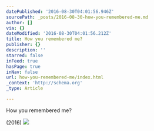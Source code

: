 ```yaml
---
datePublished: '2016-08-30T04:01:56.946Z'
sourcePath: _posts/2016-08-30-how-you-remembered-me.md
author: []
via: {}
dateModified: '2016-08-30T04:01:56.212Z'
title: How you remembered me?
publisher: {}
description: ''
starred: false
inFeed: true
hasPage: true
inNav: false
url: how-you-remembered-me/index.html
_context: 'http://schema.org'
_type: Article

---
```

How you remembered me?

(2016)
![](https://the-grid-user-content.s3-us-west-2.amazonaws.com/444d8784-8cc4-4517-a40d-7bd7c0bcb1a2.jpg)